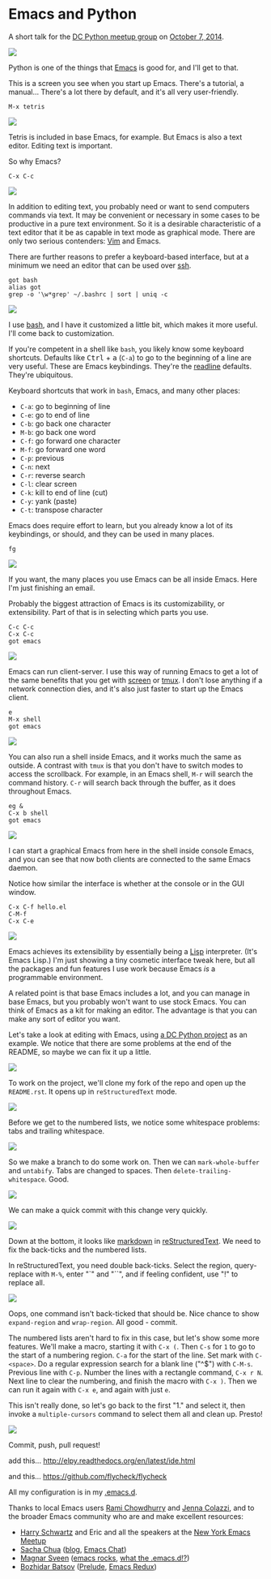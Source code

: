 # Emacs and Python


A short talk for the [DC Python meetup group][] on [October 7, 2014][].

[DC Python meetup group]: http://www.meetup.com/DCPython/
[October 7, 2014]: http://www.meetup.com/DCPython/events/208969552/


![](screenshots/emacs_startup_screen.png)

Python is one of the things that [Emacs][] is good for, and I'll get
to that.

This is a screen you see when you start up Emacs. There's a tutorial,
a manual... There's a lot there by default, and it's all very
user-friendly.

[Emacs]: http://www.gnu.org/software/emacs/


    M-x tetris

![](screenshots/emacs_tetris.png)

Tetris is included in base Emacs, for example. But Emacs is also a
text editor. Editing text is important.

So why Emacs?


    C-x C-c

![](screenshots/blank_terminal.png)

In addition to editing text, you probably need or want to send
computers commands via text. It may be convenient or necessary in some
cases to be productive in a pure text environment. So it is a
desirable characteristic of a text editor that it be as capable in
text mode as graphical mode. There are only two serious contenders:
[Vim][] and Emacs.

[Vim]: http://www.vim.org/

There are further reasons to prefer a keyboard-based interface, but at
a minimum we need an editor that can be used over [ssh][].

[ssh]: http://en.wikipedia.org/wiki/Secure_Shell


    got bash
    alias got
    grep -o '\w*grep' ~/.bashrc | sort | uniq -c

![](screenshots/bash_intro.png)

I use [bash][], and I have it customized a little bit, which makes it
more useful. I'll come back to customization.

[bash]: http://www.gnu.org/software/bash/

If you're competent in a shell like `bash`, you likely know some
keyboard shortcuts. Defaults like <kbd>Ctrl</kbd> + <kbd>a</kbd>
(`C-a`) to go to the beginning of a line are very useful. These are
Emacs keybindings. They're the [readline][] defaults. They're
ubiquitous.

[readline]: http://cnswww.cns.cwru.edu/php/chet/readline/rltop.html

Keyboard shortcuts that work in `bash`, Emacs, and many other places:

 * `C-a`: go to beginning of line
 * `C-e`: go to end of line
 * `C-b`: go back one character
 * `M-b`: go back one word
 * `C-f`: go forward one character
 * `M-f`: go forward one word
 * `C-p`: previous
 * `C-n`: next
 * `C-r`: reverse search
 * `C-l`: clear screen
 * `C-k`: kill to end of line (cut)
 * `C-y`: yank (paste)
 * `C-t`: transpose character

Emacs does require effort to learn, but you already know a lot of its
keybindings, or should, and they can be used in many places.


    fg

![](screenshots/emacs_email.png)

If you want, the many places you use Emacs can be all inside Emacs.
Here I'm just finishing an email.

Probably the biggest attraction of Emacs is its customizability, or
extensibility. Part of that is in selecting which parts you use.


    C-c C-c
    C-x C-c
    got emacs

![](screenshots/emacs_daemon.png)

Emacs can run client-server. I use this way of running Emacs to get a
lot of the same benefits that you get with [screen][] or [tmux][]. I
don't lose anything if a network connection dies, and it's also just
faster to start up the Emacs client.

[screen]: http://www.gnu.org/software/screen/
[tmux]: http://tmux.sourceforge.net/


    e
    M-x shell
    got emacs

![](screenshots/emacs_shell.png)

You can also run a shell inside Emacs, and it works much the same as
outside. A contrast with `tmux` is that you don't have to switch modes
to access the scrollback. For example, in an Emacs shell, `M-r` will
search the command history. `C-r` will search back through the buffer,
as it does throughout Emacs.


    eg &
    C-x b shell
    got emacs

![](screenshots/emacs_shell_gui.png)

I can start a graphical Emacs from here in the shell inside console
Emacs, and you can see that now both clients are connected to the same
Emacs daemon.

Notice how similar the interface is whether at the console or in the
GUI window.


    C-x C-f hello.el
    C-M-f
    C-x C-e

![](screenshots/emacs_lisp.png)

Emacs achieves its extensibility by essentially being a [Lisp][]
interpreter. (It's Emacs Lisp.) I'm just showing a tiny cosmetic
interface tweak here, but all the packages and fun features I use work
because Emacs *is* a programmable environment.

[Lisp]: http://en.wikipedia.org/wiki/Emacs_Lisp

A related point is that base Emacs includes a lot, and you can manage
in base Emacs, but you probably won't want to use stock Emacs. You can
think of Emacs as a kit for making an editor. The advantage is that
you can make any sort of editor you want.

Let's take a look at editing with Emacs, using [a DC Python project][]
as an example. We notice that there are some problems at the end of
the README, so maybe we can fix it up a little.

[a DC Python project]: https://github.com/DCPython/dcpython-django/blob/77af0754866780b2eb013f7fb08c13918bd5266c/README.rst


![](screenshots/clone_django.png)

To work on the project, we'll clone my fork of the repo and open up
the `README.rst`. It opens up in `reStructuredText` mode.


![](screenshots/whitespace_problems.png)

Before we get to the numbered lists, we notice some whitespace
problems: tabs and trailing whitespace.


![](screenshots/make_branch.png)

So we make a branch to do some work on. Then we can
`mark-whole-buffer` and `untabify`. Tabs are changed to spaces. Then
`delete-trailing-whitespace`. Good.


![](screenshots/whitespace_fixed.png)

We can make a quick commit with this change very quickly.


![](screenshots/markdown_in_rst.png)

Down at the bottom, it looks like [markdown][] in
[reStructuredText][]. We need to fix the back-ticks and the numbered
lists.

[markdown]: http://daringfireball.net/projects/markdown/
[reStructuredText]: http://docutils.sourceforge.net/rst.html

In reStructuredText, you need double back-ticks. Select the region,
query-replace with `M-%`, enter "\`" and "\`\`", and if feeling
confident, use "!" to replace all.


![](screenshots/backticks_fixed.png)

Oops, one command isn't back-ticked that should be. Nice chance to
show `expand-region` and `wrap-region`. All good - commit.

The numbered lists aren't hard to fix in this case, but let's show
some more features. We'll make a macro, starting it with `C-x (`. Then
`C-s` for `1` to go to the start of a numbering region. `C-a` for the
start of the line. Set mark with `C-<space>`. Do a regular expression
search for a blank line ("^$") with `C-M-s`. Previous line with `C-p`.
Number the lines with a rectangle command, `C-x r N`. Next line to
clear the numbering, and finish the macro with `C-x )`. Then we can
run it again with `C-x e`, and again with just `e`.

This isn't really done, so let's go back to the first "1." and select
it, then invoke a `multiple-cursors` command to select them all and
clean up. Presto!


![](screenshots/nice_rst.png)

Commit, push, pull request!


add this...
http://elpy.readthedocs.org/en/latest/ide.html

and this...
https://github.com/flycheck/flycheck


All my configuration is in my [.emacs.d][].

[.emacs.d]: https://github.com/ajschumacher/.emacs.d


Thanks to local Emacs users [Rami Chowdhurry](https://twitter.com/necaris) and [Jenna Colazzi](https://twitter.com/jayaresee87), and to the broader Emacs community who are and make excellent resources:

 * [Harry Schwartz](http://harryrschwartz.com/) and Eric and all the speakers at the [New York Emacs Meetup](http://emacsnyc.org/)
 * [Sacha Chua](https://twitter.com/sachac) ([blog](http://sachachua.com/), [Emacs Chat](http://sachachua.com/blog/category/podcast/emacs-chat-podcast/))
 * [Magnar Sveen](https://twitter.com/magnars) ([emacs rocks](http://emacsrocks.com/), [what the .emacs.d!?](http://whattheemacsd.com/))
 * [Bozhidar Batsov](https://twitter.com/bbatsov) ([Prelude](https://github.com/bbatsov/prelude), [Emacs Redux](http://emacsredux.com/))

